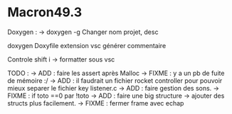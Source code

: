 # Macron49.3
Doxygen :
-> doxygen -g
Changer nom projet, desc

doxygen Doxyfile
extension vsc générer commentaire


Controle shift i -> formatter sous vsc


TODO : 
-> ADD : faire les assert après Malloc
-> FIXME : y a un pb de fuite de mémoire :/
-> ADD : il faudrait un fichier rocket controller pour pouvoir mieux separer le fichier key listener.c
-> ADD : faire gestion des sons.
-> FIXME : if toto ==0 par !toto
-> ADD : faire une big structure -> ajouter des structs plus facilement.
-> FIXME : fermer frame avec echap
